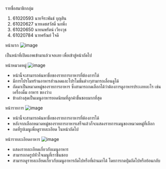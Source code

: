 รายชื่อสมาชิกกลุ่ม 
1. 61020593 นายจีระพันธ์ บุญสิน
2. 61020627 นายเดชสวัสดิ์ นกพึ่ง
3. 61020650 นายนพรัตน์ เวียงวุธ
4. 61020784 นายศรัณย์ ใจดี


หน้าแรก 
![image](https://user-images.githubusercontent.com/41279326/140170750-8a2e33ad-6ffd-4659-9998-7df64e15d154.png)

เป็นหน้าที่เปิดแอพเข้ามาแล้วเจอเลย เพื่อเข้าสู่หน้าถัดไป


หน้าหมวดหมู่ 
![image](https://user-images.githubusercontent.com/41279326/140170890-10393ce0-d284-4acb-8c13-45e7ae9931ab.png)


- หน้านี้จะสามารถค้นหาชื่อของรายการอาหารที่ต้องการได้
- มีการโปรโมทร้านอาหารส่วนลดและโปรโมชั่นต่างๆสามารถเลื่อนดูได้
- ถัดมาเป็นหมวดหมู่ของรายการอาหาร ซึ่งสามารถกดเลือกได้ว่าต้องการดูอาหารประเภทอะไร เช่น เครื่องดื่ม อาหาร ของว่าง
- ข้างล่างสุดเป็นเมนูอาหารยอดนิยมที่ลูกค้าชื่นชอบมากที่สุด


หน้ารายการ 
![image](https://user-images.githubusercontent.com/41279326/140171018-f01ef586-140a-4c35-8b8e-9d575162db3b.png)

- หน้านี้จะสามารถค้นหาชื่อของรายการอาหารที่ต้องการได้
- หลังจากเลือกหมวดหมู่ของรายการอาหารเสร็จแล้วก็จะแสดงรายการเมนูของหมวดหมู่ที่เลือก 
- กดที่รูปเมนูเพื่อดูรายละเอียด ในหน้าถัดไป


หน้ารายละเอียดอาหาร
![image](https://user-images.githubusercontent.com/41279326/140171045-ddf02986-97af-41a8-847c-01b0a3e28c5c.png)

- แสดงรายละเอียดเกี่ยวกับเมนูอาหาร
- สามารถกดรูปหัวใจเมนูที่เราชื่นชอบ
- สามารถดูรายละเอียดเกี่ยวกับเมนูอาหารถัดไปหรือที่ผ่านมาได้ โดยการกดปุ่มถัดไปหรือย้อนกลับ
